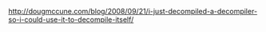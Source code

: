 http://dougmccune.com/blog/2008/09/21/i-just-decompiled-a-decompiler-so-i-could-use-it-to-decompile-itself/